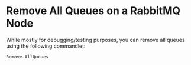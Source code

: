 [title]: # (Queue Removal)
[tags]: # (rabbitmq,queue,remove)
[priority]: # (1)

# Remove All Queues on a RabbitMQ Node

While mostly for debugging/testing purposes, you can remove all queues using the following commandlet:

```powershell
Remove-AllQueues
```
